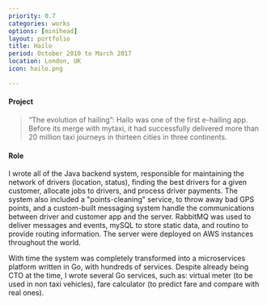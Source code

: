 ```yaml
---
priority: 0.7
categories: works
options: [minihead]
layout: portfolio
title: Hailo
period: October 2010 to March 2017
location: London, UK
icon: hailo.png

---
```

#### Project

> “The evolution of hailing”: Hailo was one of the first e-hailing app. Before its merge with mytaxi, it had successfully delivered more than 20 million taxi journeys in thirteen cities in three continents. 

#### Role

I wrote all of the Java backend system, responsible for maintaining the network of drivers (location, status), finding the best drivers for a given customer, allocate jobs to drivers, and process driver payments. The system also included a "points-cleaning" service, to throw away bad GPS points, and a custom-built messaging system handle the communications between driver and customer app and the server. RabbitMQ was used to deliver messages and events, mySQL to store static data, and routino to provide routing information. The server were deployed on AWS instances throughout the world.

With time the system was completely transformed into a microservices platform written in Go, with hundreds of services. Despite already being CTO at the time, I wrote several Go services, such as: virtual meter (to be used in non taxi vehicles), fare calculator (to predict fare and compare with real ones).



